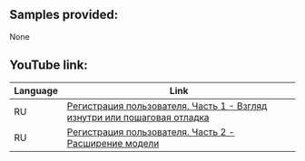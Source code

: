 ## Samples provided:
None

## YouTube link:
Language | Link
-|-
RU|[Регистрация пользователя. Часть 1 - Взгляд изнутри или пошаговая отладка](https://youtu.be/CMJ6Mb9ATHw)  
RU|[Регистрация пользователя. Часть 2 - Расширение модели](https://youtu.be/fHrvbQmxoDw)
